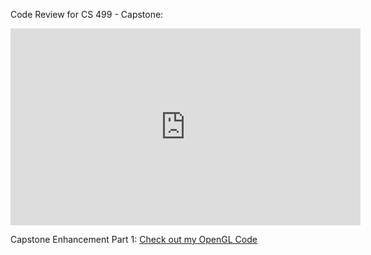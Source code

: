Code Review for CS 499 - Capstone:
<iframe width="560" height="315" src="https://www.youtube.com/embed/9PJKMqHgjU0" frameborder="0" allow="accelerometer; autoplay; encrypted-media; gyroscope; picture-in-picture" allowfullscreen></iframe>

<p>Capstone Enhancement Part 1:
 <a href="CS 499 - Capstone Enhancement Part 1/FinalProject.cpp">Check out my OpenGL Code</a></p> 
